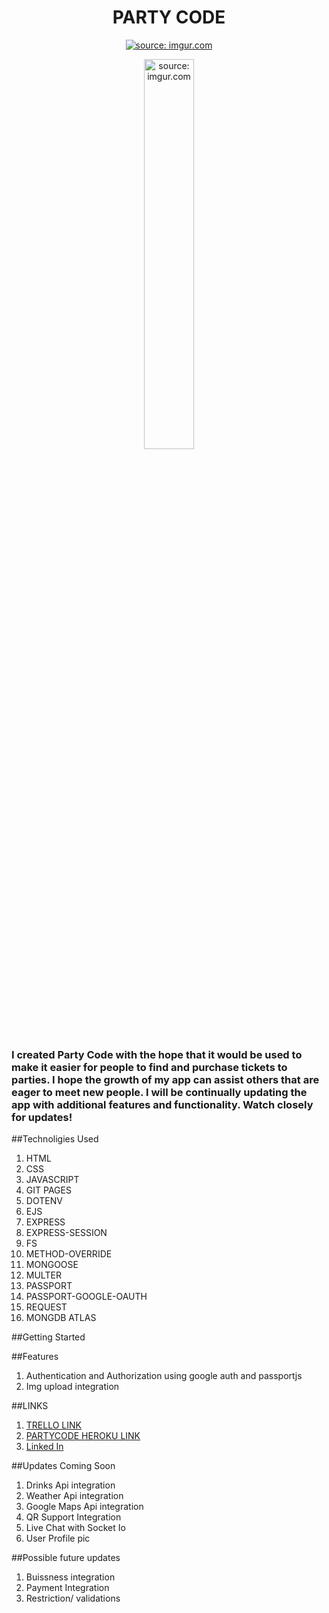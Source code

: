 **<h1 align=center> PARTY CODE </h1>**
												
<p align="center" width="100%">
<a href="https://imgur.com/agEa4nz"><img src="https://i.imgur.com/agEa4nz.png" title="source: imgur.com" /></a>
</p>


<p align="center" >
<a href="https://imgur.com/aIcxlQg"><img width="40%" src="https://i.imgur.com/aIcxlQg.png" title="source: imgur.com" /></a>
</p>


### I created Party Code with the hope that it would be used to make it easier for people to find and purchase tickets to parties. I hope the growth of my app can assist others that are eager to meet new people. I will be continually updating the app with additional features and functionality. Watch closely for updates!


##Technoligies Used
1. HTML
2. CSS
3. JAVASCRIPT
4. GIT PAGES
5. DOTENV
6. EJS
7. EXPRESS
8. EXPRESS-SESSION
9. FS
10. METHOD-OVERRIDE
11. MONGOOSE
12. MULTER
13. PASSPORT 
14. PASSPORT-GOOGLE-OAUTH
15. REQUEST
16. MONGDB ATLAS

    

##Getting Started

##Features
1. Authentication and Authorization using google auth and passportjs
2. Img upload integration



##LINKS
1. [TRELLO LINK](https://trello.com/b/K6i911P3/partyapp)
2. [PARTYCODE HEROKU LINK](https://partycode04.herokuapp.com/users)
3. [Linked In](https://www.linkedin.com/in/gobinath-shanthakumar-1749381b1/)





##Updates Coming Soon

1. Drinks Api integration
2. Weather Api integration
3. Google Maps Api integration
4. QR Support Integration
5. Live Chat with Socket Io
6. User Profile pic

##Possible future updates
1. Buissness integration
2. Payment Integration
3. Restriction/ validations




